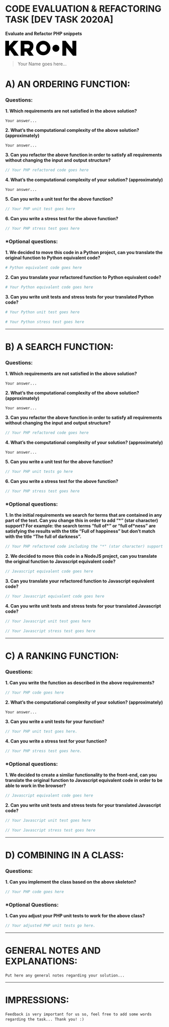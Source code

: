 # CODE EVALUATION & REFACTORING TASK [DEV TASK 2020A]
**Evaluate and Refactor PHP snippets**

[![Kroon](kroon.svg)](https://kroonstudio.com/)

> Your Name goes here...

# A) AN ORDERING FUNCTION:
### Questions:
**1. Which requirements are not satisfied in the above solution?**
```
Your answer...
```
**2. What’s the computational complexity of the above solution? (approximately)**
```
Your answer...
```
**3. Can you refactor the above function in order to satisfy all requirements without changing the input and output structure?**
```php
// Your PHP refactored code goes here
```
**4. What’s the computational complexity of your solution? (approximately)**
```
Your answer...
```
**5. Can you write a unit test for the above function?**
```php
// Your PHP unit test goes here
```
**6. Can you write a stress test for the above function?**
```php
// Your PHP stress test goes here
```
### *Optional questions:
**1. We decided to move this code in a Python project, can you translate the original function to Python equivalent code?**
```python
# Python equivalent code goes here
```
**2. Can you translate your refactored function to Python equivalent code?**
```python
# Your Python equivalent code goes here
```
**3. Can you write unit tests and stress tests for your translated Python code?**
```python
# Your Python unit test goes here
```
```python
# Your Python stress test goes here
```

---

# B) A SEARCH FUNCTION:
### Questions:
**1. Which requirements are not satisfied in the above solution?**
```
Your answer...
```
**2. What’s the computational complexity of the above solution? (approximately)**
```
Your answer...
```
**3. Can you refactor the above function in order to satisfy all requirements without changing the input and output structure?**
```php
// Your PHP refactored code goes here
```
**4. What’s the computational complexity of your solution? (approximately)**
```
Your answer...
```
**5. Can you write a unit test for the above function?**
```php
// Your PHP unit tests go here
```
**6. Can you write a stress test for the above function?**
```php
// Your PHP stress test goes here
```
### *Optional questions:
**1. In the initial requirements we search for terms that are contained in any part of the text. Can you change this in order to add “\*” (star character) support? For example: the search terms “full of\*” or “full of\*ness” are satisfying the results with the title “Full of happiness” but don’t match with the title “The full of darkness”.**
```php
// Your PHP refactored code including the "*" (star character) support goes here
```
**2. We decided to move this code in a NodeJS project, can you translate the original function to Javascript equivalent code?**
```javascript
// Javascript equivalent code goes here
```
**3. Can you translate your refactored function to Javascript equivalent code?**
```javascript
// Your Javascript equivalent code goes here
```
**4. Can you write unit tests and stress tests for your translated Javascript code?**
```javascript
// Your Javascript unit test goes here
```
```javascript
// Your Javascript stress test goes here
```

---

# C) A RANKING FUNCTION:
### Questions:

**1. Can you write the function as described in the above requirements?**
```php
// Your PHP code goes here
```
**2. What’s the computational complexity of your solution? (approximately)**
```
Your answer...
```
**3. Can you write a unit tests for your function?**
```php
// Your PHP unit test goes here.
```
**4. Can you write a stress test for your function?**
```php
// Your PHP stress test goes here.
```
### *Optional questions:
**1. We decided to create a similar functionality to the front-end, can you translate the original function to Javascript equivalent code in order to be able to work in the browser?**
```javascript
// Javascript equivalent code goes here
```
**2. Can you write unit tests and stress tests for your translated Javascript code?**
```javascript
// Your Javascript unit test goes here
```
```javascript
// Your Javascript stress test goes here
```

---

# D) COMBINING IN A CLASS:
### Questions:
**1. Can you implement the class based on the above skeleton?**
```php
// Your PHP code goes here
```
### *Optional Questions:
**1. Can you adjust your PHP unit tests to work for the above class?**
```php
// Your adjusted PHP unit tests go here.
```

---

# GENERAL NOTES AND EXPLANATIONS:
```
Put here any general notes regarding your solution...
```

---

# IMPRESSIONS:
```
Feedback is very important for us so, feel free to add some words regarding the task... Thank you! :)
```

